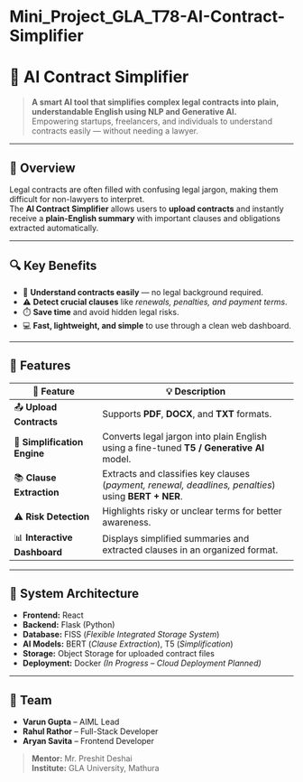 # Mini_Project_GLA_T78-AI-Contract-Simplifier

# 🧠 **AI Contract Simplifier**

> **A smart AI tool that simplifies complex legal contracts into plain, understandable English using NLP and Generative AI.**  
> Empowering startups, freelancers, and individuals to understand contracts easily — without needing a lawyer.

---

## 📘 **Overview**

Legal contracts are often filled with confusing legal jargon, making them difficult for non-lawyers to interpret.  
The **AI Contract Simplifier** allows users to **upload contracts** and instantly receive a **plain-English summary** with important clauses and obligations extracted automatically.

---

## 🔍 **Key Benefits**

- 🧾 **Understand contracts easily** — no legal background required.  
- ⚠️ **Detect crucial clauses** like *renewals, penalties, and payment terms*.  
- ⏱️ **Save time** and avoid hidden legal risks.  
- 💻 **Fast, lightweight, and simple** to use through a clean web dashboard.

---

## 🚀 **Features**

| 🧩 **Feature** | 💡 **Description** |
|----------------|--------------------|
| 📤 **Upload Contracts** | Supports **PDF**, **DOCX**, and **TXT** formats. |
| 🧠 **Simplification Engine** | Converts legal jargon into plain English using a fine-tuned **T5 / Generative AI** model. |
| 📚 **Clause Extraction** | Extracts and classifies key clauses (*payment, renewal, deadlines, penalties*) using **BERT + NER**. |
| ⚠️ **Risk Detection** | Highlights risky or unclear terms for better awareness. |
| 📊 **Interactive Dashboard** | Displays simplified summaries and extracted clauses in an organized format. |

---

## 🧩 **System Architecture**

- **Frontend:** React  
- **Backend:** Flask (Python)  
- **Database:** FISS (*Flexible Integrated Storage System*)  
- **AI Models:** BERT (*Clause Extraction*), T5 (*Simplification*)  
- **Storage:** Object Storage for uploaded contract files  
- **Deployment:** Docker *(In Progress – Cloud Deployment Planned)*  

---

## 👥 **Team**

- **Varun Gupta** – AIML Lead  
- **Rahul Rathor** – Full-Stack Developer  
- **Aryan Savita** – Frontend Developer  

> **Mentor:** Mr. Preshit Deshai  
> **Institute:** GLA University, Mathura  
